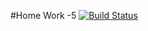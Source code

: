 #Home Work -5 [![Build Status](https://travis-ci.org/GoncharenkoVladimir/PhpUnits.svg?branch=dev)](https://travis-ci.org/GoncharenkoVladimir/PhpUnits)